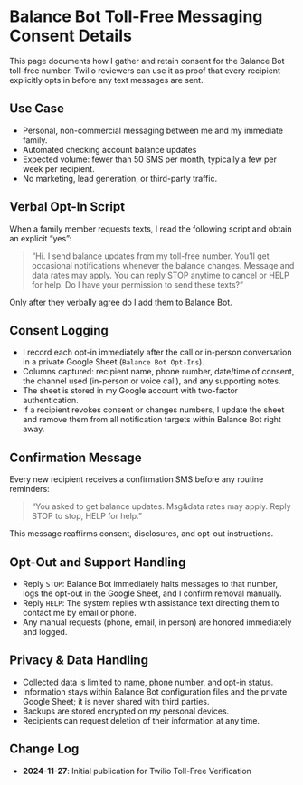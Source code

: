 # Balance Bot Toll-Free Messaging Consent Details

This page documents how I gather and retain consent for the Balance Bot toll-free number. Twilio reviewers can use it as proof that every recipient explicitly opts in before any text messages are sent.

## Use Case

- Personal, non-commercial messaging between me and my immediate family.
- Automated checking account balance updates
- Expected volume: fewer than 50 SMS per month, typically a few per week per recipient.
- No marketing, lead generation, or third-party traffic.

## Verbal Opt-In Script

When a family member requests texts, I read the following script and obtain an explicit “yes”:

> “Hi. I send balance updates from my toll-free number. You’ll get occasional notifications whenever the balance changes. Message and data rates may apply. You can reply STOP anytime to cancel or HELP for help. Do I have your permission to send these texts?”

Only after they verbally agree do I add them to Balance Bot.

## Consent Logging

- I record each opt-in immediately after the call or in-person conversation in a private Google Sheet (`Balance Bot Opt-Ins`).
- Columns captured: recipient name, phone number, date/time of consent, the channel used (in-person or voice call), and any supporting notes.
- The sheet is stored in my Google account with two-factor authentication.
- If a recipient revokes consent or changes numbers, I update the sheet and remove them from all notification targets within Balance Bot right away.

## Confirmation Message

Every new recipient receives a confirmation SMS before any routine reminders:

> “You asked to get balance updates. Msg&data rates may apply. Reply STOP to stop, HELP for help.”

This message reaffirms consent, disclosures, and opt-out instructions.

## Opt-Out and Support Handling

- Reply `STOP`: Balance Bot immediately halts messages to that number, logs the opt-out in the Google Sheet, and I confirm removal manually.
- Reply `HELP`: The system replies with assistance text directing them to contact me by email or phone.
- Any manual requests (phone, email, in person) are honored immediately and logged.

## Privacy & Data Handling

- Collected data is limited to name, phone number, and opt-in status.
- Information stays within Balance Bot configuration files and the private Google Sheet; it is never shared with third parties.
- Backups are stored encrypted on my personal devices.
- Recipients can request deletion of their information at any time.

## Change Log

- **2024-11-27**: Initial publication for Twilio Toll-Free Verification
